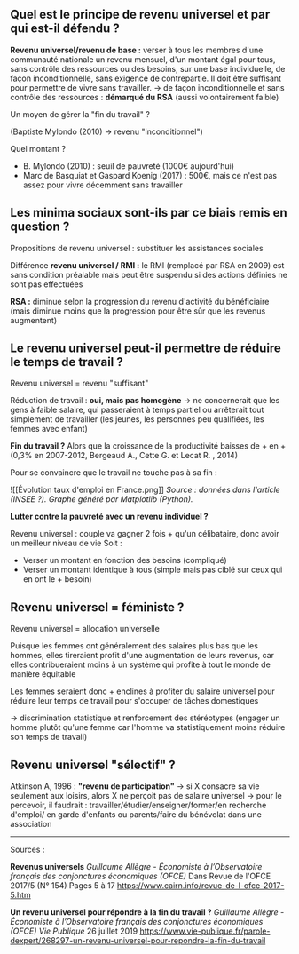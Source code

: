## Quel est le principe de revenu universel et par qui est-il défendu ?

**Revenu universel/revenu de base :** verser à tous les membres d'une communauté nationale un revenu mensuel, d'un montant égal pour tous, sans contrôle des ressources ou des besoins, sur une base individuelle, de façon inconditionnelle, sans exigence de contrepartie. Il doit être suffisant pour permettre de vivre sans travailler.
	-> de façon inconditionnelle et sans contrôle des ressources : **démarqué du RSA** (aussi volontairement faible)

Un moyen de gérer la "fin du travail" ?

(Baptiste Mylondo (2010) -> revenu "inconditionnel")

Quel montant ?
- B. Mylondo (2010) : seuil de pauvreté (1000€ aujourd'hui)
- Marc de Basquiat et Gaspard Koenig (2017) : 500€, mais ce n'est pas assez pour vivre décemment sans travailler
## Les minima sociaux sont-ils par ce biais remis en question ?

Propositions de revenu universel : substituer les assistances sociales

Différence **revenu universel / RMI :** le RMI (remplacé par RSA en 2009) est sans condition préalable mais peut être suspendu si des actions définies ne sont pas effectuées

**RSA :** diminue selon la progression du revenu d'activité du bénéficiaire (mais diminue moins que la progression pour être sûr que les revenus augmentent)

## Le revenu universel peut-il permettre de réduire le temps de travail ?

Revenu universel = revenu "suffisant"

Réduction de travail : **oui, mais pas homogène** -> ne concernerait que les gens à faible salaire, qui passeraient à temps partiel ou arrêterait tout simplement de travailler (les jeunes, les personnes peu qualifiées, les femmes avec enfant)

**Fin du travail ?** Alors que la croissance de la productivité baisses de + en + (0,3% en 2007-2012, Bergeaud A., Cette G. et Lecat R. , 2014)

Pour se convaincre que le travail ne touche pas à sa fin :

![[Évolution taux d'emploi en France.png]]
*Source : données dans l'article (INSEE ?). Graphe généré par Matplotlib (Python).*

**Lutter contre la pauvreté avec un revenu individuel ?**

Revenu universel : couple va gagner 2 fois + qu'un célibataire, donc avoir un meilleur niveau de vie
Soit :
- Verser un montant en fonction des besoins (compliqué)
- Verser un montant identique à tous (simple mais pas ciblé sur ceux qui en ont le + besoin)

## Revenu universel = féministe ?

Revenu universel = allocation universelle

Puisque les femmes ont généralement des salaires plus bas que les hommes, elles tireraient profit d'une augmentation de leurs revenus, car elles contribueraient moins à un système qui profite à tout le monde de manière équitable

Les femmes seraient donc + enclines à profiter du salaire universel pour réduire leur temps de travail pour s'occuper de tâches domestiques

-> discrimination statistique et renforcement des stéréotypes (engager un homme plutôt qu'une femme car l'homme va statistiquement moins réduire son temps de travail)

## Revenu universel "sélectif" ?

Atkinson A, 1996 : **"revenu de participation"** -> si X consacre sa vie seulement aux loisirs, alors X ne perçoit pas de salaire universel
	-> pour le percevoir, il faudrait : travailler/étudier/enseigner/former/en recherche d'emploi/ en garde d'enfants ou parents/faire du bénévolat dans une association

---
Sources :

**Revenus universels**
*Guillaume Allègre - Économiste à l’Observatoire français des conjonctures économiques (OFCE)*
Dans Revue de l'OFCE 2017/5 (N° 154)
Pages 5 à 17
https://www.cairn.info/revue-de-l-ofce-2017-5.htm

**Un revenu universel pour répondre à la fin du travail ?**
*Guillaume Allègre - Économiste à l’Observatoire français des conjonctures économiques (OFCE)*
*Vie Publique*
26 juillet 2019
https://www.vie-publique.fr/parole-dexpert/268297-un-revenu-universel-pour-repondre-la-fin-du-travail